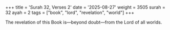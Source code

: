 +++
title = 'Surah 32, Verses 2'
date = '2025-08-27'
weight = 3505
surah = 32
ayah = 2
tags = ["book", "lord", "revelation", "world"]
+++

The revelation of this Book is—beyond doubt—from the Lord of all worlds.